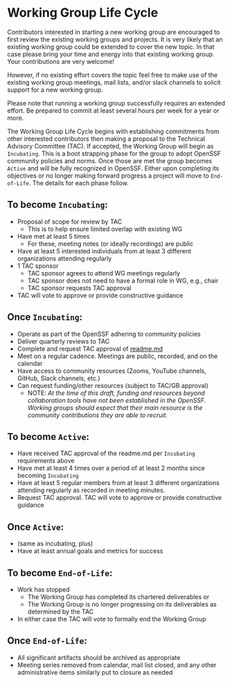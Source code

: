 # Working Group Life Cycle

Contributors interested in starting a new working group are encouraged to first review the existing
working groups and projects. It is very likely that an existing working group could be extended to
cover the new topic. In that case please bring your time and energy into that existing working
group. Your contributions are very welcome!

However, if no existing effort covers the topic feel free to make use of the existing working group
meetings, mail lists, and/or slack channels to solicit support for a new working group.

Please note that running a working group successfully requires an extended effort.
Be prepared to commit at least several hours per week for a year or more.

The Working Group Life Cycle begins with establishing commitments from other interested
contributors then making a proposal to the Technical Advisory Committee (TAC). If accepted, the
Working Group will begin as `Incubating`. This is a boot strapping phase for the group to adopt
OpenSSF community policies and norms. Once those are met the group becomes `Active` and will be
fully recognized in OpenSSF. Either upon completing its objectives or no longer making forward
progress a project will move to `End-of-Life`. The details for each phase follow.

## To become `Incubating`:

* Proposal of scope for review by TAC
    * This is to help ensure limited overlap with existing WG
* Have met at least 5 times
    * For these, meeting notes (or ideally recordings) are public
* Have at least 5 interested individuals from at least 3 different organizations attending regularly
* 1 TAC sponsor
    * TAC sponsor agrees to attend WG meetings regularly
    * TAC sponsor does not need to have a formal role in WG, e.g., chair
    * TAC sponsor requests TAC approval 
* TAC will vote to approve or provide constructive guidance

## Once `Incubating`:

* Operate as part of the OpenSSF adhering to community policies
* Deliver quarterly reviews to TAC
* Complete and request TAC approval of [readme.md](https://github.com/ossf/project-template/blob/main/README.md)
* Meet on a regular cadence. Meetings are public, recorded, and on the calendar
* Have access to community resources (Zooms, YouTube channels, GitHub, Slack channels, etc.)
* Can request funding/other resources (subject to TAC/GB approval)
    * NOTE: _At the time of this draft, funding and resources beyond collaboration tools have not
    been established in the OpenSSF. Working groups should expect that their main resource is the
    community contributions they are able to recruit._

## To become `Active`:

* Have received TAC approval of the readme.md per `Incubating` requirements above
* Have met at least 4 times over a period of at least 2 months since becoming `Incubating`
* Have at least 5 regular members from at least 3 different organizations attending regularly as
recorded in meeting minutes.
* Request TAC approval. TAC will vote to approve or provide constructive guidance

## Once `Active`:

* (same as incubating, plus)
* Have at least annual goals and metrics for success

## To become `End-of-Life`:

* Work has stopped
    * The Working Group has completed its chartered deliverables
    or
    * The Working Group is no longer progressing on its deliverables as determined by the TAC
* In either case the TAC will vote to formally end the Working Group

## Once `End-of-Life`:

* All significant artifacts should be archived as appropriate
* Meeting series removed from calendar, mail list closed, and any other administrative items
  similarly put to closure as needed
